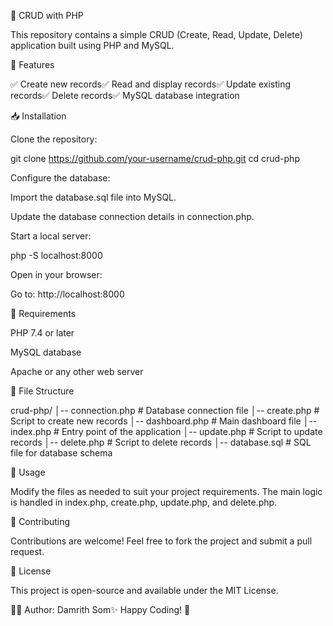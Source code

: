 📌 CRUD with PHP

This repository contains a simple CRUD (Create, Read, Update, Delete) application built using PHP and MySQL.

🚀 Features

✅ Create new records✅ Read and display records✅ Update existing records✅ Delete records✅ MySQL database integration

📥 Installation

Clone the repository:

git clone https://github.com/your-username/crud-php.git
cd crud-php

Configure the database:

Import the database.sql file into MySQL.

Update the database connection details in connection.php.

Start a local server:

php -S localhost:8000

Open in your browser:

Go to: http://localhost:8000

🔧 Requirements

PHP 7.4 or later

MySQL database

Apache or any other web server

📂 File Structure

crud-php/
│-- connection.php    # Database connection file
│-- create.php        # Script to create new records
│-- dashboard.php     # Main dashboard file
│-- index.php         # Entry point of the application
│-- update.php        # Script to update records
│-- delete.php        # Script to delete records
│-- database.sql      # SQL file for database schema

📌 Usage

Modify the files as needed to suit your project requirements. The main logic is handled in index.php, create.php, update.php, and delete.php.

🤝 Contributing

Contributions are welcome! Feel free to fork the project and submit a pull request.

📜 License

This project is open-source and available under the MIT License.

👨‍💻 Author: Damrith Som✨ Happy Coding! 🚀

